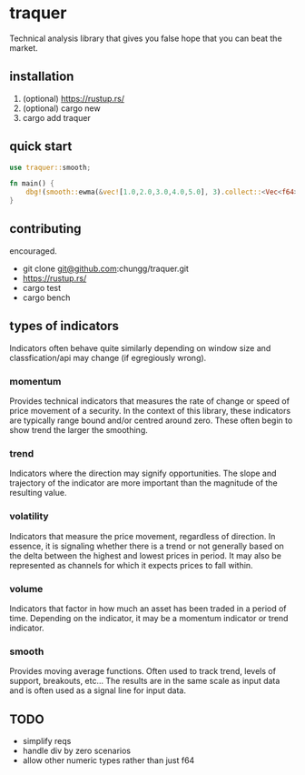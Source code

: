 # traquer

Technical analysis library that gives you false hope that you can beat the market.

## installation
1. (optional) https://rustup.rs/
2. (optional) cargo new <lib name>
3. cargo add traquer

## quick start

```rust
use traquer::smooth;

fn main() {
    dbg!(smooth::ewma(&vec![1.0,2.0,3.0,4.0,5.0], 3).collect::<Vec<f64>>());
}
```

## contributing
encouraged.

- git clone git@github.com:chungg/traquer.git
- https://rustup.rs/
- cargo test
- cargo bench

## types of indicators

Indicators often behave quite similarly depending on window size and classfication/api may
change (if egregiously wrong).

### momentum
Provides technical indicators that measures the rate of change or speed of price
movement of a security. In the context of this library, these indicators are typically
range bound and/or centred around zero. These often begin to show trend the larger the
smoothing.

### trend
Indicators where the direction may signify opportunities. The slope and trajectory of the
indicator are more important than the magnitude of the resulting value.

### volatility
Indicators that measure the price movement, regardless of direction. In essence, it is
signaling whether there is a trend or not generally based on the delta between the
highest and lowest prices in period. It may also be represented as channels for which
it expects prices to fall within.

### volume
Indicators that factor in how much an asset has been traded in a period of time. Depending on
the indicator, it may be a momentum indicator or trend indicator.

### smooth
Provides moving average functions. Often used to track trend, levels of support, breakouts, etc...
The results are in the same scale as input data and is often used as a signal line for input data.


## TODO
- simplify reqs
- handle div by zero scenarios
- allow other numeric types rather than just f64
